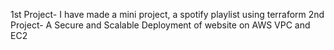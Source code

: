 1st Project- I have made a mini project, a spotify playlist using terraform
2nd Project- A Secure and Scalable Deployment of website on AWS VPC and EC2
